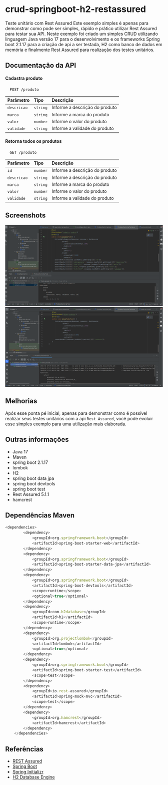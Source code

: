 # crud-springboot-h2-restassured
Teste unitário com Rest Assured
Este exemplo simples é apenas para demonstrar como pode ser simples, rápido e prático utilizar Rest Assured para testar sua API. 
Neste exemplo foi criado um simples CRUD utilizando linguagem Java versão 17 para o desenvolvimento e os frameworks Spring boot 2.1.17 para a criação de api a ser testada, H2 como banco de dados em memória e finalmente Rest Assured para realização dos testes unitários.

## Documentação da API

#### Cadastra produto

```http
  POST /produto
```

| Parâmetro   | Tipo       | Descrição                           |
| :---------- | :--------- | :---------------------------------- |
| `descricao` | `string` | Informe a descrição do produto|
| `marca` | `string` | Informe a marca do produto|
| `valor` | `number` | Informe o valor do produto|
| `validade` | `string` | Informe a validade do produto|

#### Retorna todos os produtos

```http
  GET /produto
```

| Parâmetro   | Tipo       | Descrição                                   |
| :---------- | :--------- | :------------------------------------------ |
| `id` | `number` | Informe a descrição do produto|
| `descricao` | `string` | Informe a descrição do produto|
| `marca` | `string` | Informe a marca do produto|
| `valor` | `number` | Informe o valor do produto|
| `validade` | `string` | Informe a validade do produto|

## Screenshots

![Test Order 1](https://raw.githubusercontent.com/guttomarttins/crud-springboot-h2-restassured/main/print01.png)
![Test Order 1](https://raw.githubusercontent.com/guttomarttins/crud-springboot-h2-restassured/main/print02.png)

## Melhorias

Após esse ponta pé inicial, apenas para demonstrar como é possível realizar seus testes unitários com a api `Rest Assured`, você pode evoluir esse simples exemplo para uma utilização mais elaborada.

## Outras informações

- Java 17
- Maven
- spring boot 2.1.17
- lombok
- H2
- spring boot data jpa
- spring boot devtools
- spring boot test
- Rest Assured 5.1.1
- hamcrest

## Dependências Maven

```javascript
<dependencies>
		<dependency>
			<groupId>org.springframework.boot</groupId>
			<artifactId>spring-boot-starter-web</artifactId>
		</dependency>
		<dependency>
			<groupId>org.springframework.boot</groupId>
			<artifactId>spring-boot-starter-data-jpa</artifactId>
		</dependency>
		<dependency>
			<groupId>org.springframework.boot</groupId>
			<artifactId>spring-boot-devtools</artifactId>
			<scope>runtime</scope>
			<optional>true</optional>
		</dependency>
		<dependency>
			<groupId>com.h2database</groupId>
			<artifactId>h2</artifactId>
			<scope>runtime</scope>
		</dependency>
		<dependency>
			<groupId>org.projectlombok</groupId>
			<artifactId>lombok</artifactId>
			<optional>true</optional>
		</dependency>
		<dependency>
			<groupId>org.springframework.boot</groupId>
			<artifactId>spring-boot-starter-test</artifactId>
			<scope>test</scope>
		</dependency>
		<dependency>
			<groupId>io.rest-assured</groupId>
			<artifactId>spring-mock-mvc</artifactId>
			<scope>test</scope>
		</dependency>
		<dependency>
			<groupId>org.hamcrest</groupId>
			<artifactId>hamcrest</artifactId>
		</dependency>
	</dependencies>
```

## Referências

 - [REST Assured](https://rest-assured.io/)
 - [Spring Boot](https://spring.io/projects/spring-boot/)
 - [Spring Initializr](https://start.spring.io/)
 - [H2 Database Engine](https://h2database.com/html/main.html)

